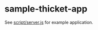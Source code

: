 sample-thicket-app
================

See [script/server.js](script/server.js) for example application.
